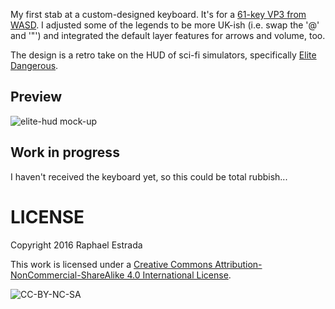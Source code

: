 My first stab at a custom-designed keyboard. It's for a [61-key VP3 from WASD](http://www.wasdkeyboards.com/index.php/products/mechanical-keyboard/wasd-vp3-61-key-custom-mechanical-keyboard.html). I adjusted some of the legends to be more UK-ish (i.e. swap the '@' and '"') and integrated the default layer features for arrows and volume, too.

The design is a retro take on the HUD of sci-fi simulators, specifically [Elite Dangerous](https://en.wikipedia.org/wiki/Elite:_Dangerous).

## Preview
![elite-hud mock-up](https://github.com/galaktor/wasd-keyboard/blob/master/elite-hud/elite-hud_mock-up.png?raw=true)

## Work in progress
I haven't received the keyboard yet, so this could be total rubbish...

# LICENSE
Copyright 2016 Raphael Estrada

This work is licensed under a [Creative Commons Attribution-NonCommercial-ShareAlike 4.0 International License](http://creativecommons.org/licenses/by-nc-sa/4.0/).

![CC-BY-NC-SA](https://i.creativecommons.org/l/by-nc-sa/4.0/88x31.png)

